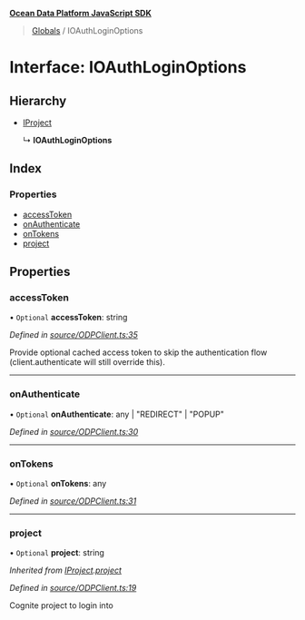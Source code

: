 **[Ocean Data Platform JavaScript SDK](../README.md)**

> [Globals](../README.md) / IOAuthLoginOptions

# Interface: IOAuthLoginOptions

## Hierarchy

* [IProject](iproject.md)

  ↳ **IOAuthLoginOptions**

## Index

### Properties

* [accessToken](ioauthloginoptions.md#accesstoken)
* [onAuthenticate](ioauthloginoptions.md#onauthenticate)
* [onTokens](ioauthloginoptions.md#ontokens)
* [project](ioauthloginoptions.md#project)

## Properties

### accessToken

• `Optional` **accessToken**: string

*Defined in [source/ODPClient.ts:35](https://github.com/C4IROcean/ODP-sdk-js/blob/0525c32/source/ODPClient.ts#L35)*

Provide optional cached access token to skip the authentication flow (client.authenticate will still override this).

___

### onAuthenticate

• `Optional` **onAuthenticate**: any \| \"REDIRECT\" \| \"POPUP\"

*Defined in [source/ODPClient.ts:30](https://github.com/C4IROcean/ODP-sdk-js/blob/0525c32/source/ODPClient.ts#L30)*

___

### onTokens

• `Optional` **onTokens**: any

*Defined in [source/ODPClient.ts:31](https://github.com/C4IROcean/ODP-sdk-js/blob/0525c32/source/ODPClient.ts#L31)*

___

### project

• `Optional` **project**: string

*Inherited from [IProject](iproject.md).[project](iproject.md#project)*

*Defined in [source/ODPClient.ts:19](https://github.com/C4IROcean/ODP-sdk-js/blob/0525c32/source/ODPClient.ts#L19)*

Cognite project to login into
